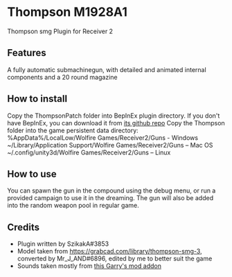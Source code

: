 # Thompson M1928A1
Thompson smg Plugin for Receiver 2

## Features

A fully automatic submachinegun, with detailed and animated internal components and a 20 round magazine

## How to install

Copy the ThompsonPatch folder into BepInEx plugin directory. If you don't have BepInEx, you can download it from [its github repo](https://github.com/BepInEx/BepInEx)
Copy the Thompson folder into the game persistent data directory: <br>
  %AppData%/LocalLow/Wolfire Games/Receiver2/Guns - Windows <br>
  ~/Library/Application Support/Wolfire Games/Receiver2/Guns – Mac OS <br>
  ~/.config/unity3d/Wolfire Games/Receiver2/Guns – Linux <br>

## How to use
 
You can spawn the gun in the compound using the debug menu, or run a provided campaign to use it in the dreaming. The gun will also be added into the random weapon pool in regular game.

## Credits
 - Plugin written by SzikakA#3853
 - Model taken from https://grabcad.com/library/thompson-smg-3, converted by Mr_J_AND#6896, edited by me to better suit the game
 - Sounds taken mostly from [this Garry's mod addon](https://steamcommunity.com/sharedfiles/filedetails/?id=2393318131&searchtext=arccw+fa)
